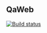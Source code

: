 ## QaWeb

[![Build status](https://ci.appveyor.com/api/projects/status/4ekr5cblamia7i0k?svg=true)](https://ci.appveyor.com/project/GreeceNut/qaweb)
